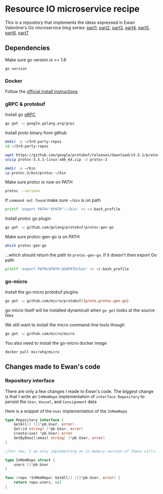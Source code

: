 # Resource IO microservice recipe

This is a repository that implements the ideas expressed in Ewan Valentine's Go microservice blog series: [part1](https://ewanvalentine.io/microservices-in-golang-part-1/), [part2](https://ewanvalentine.io/microservices-in-golang-part-2/), [part3](https://ewanvalentine.io/microservices-in-golang-part-3/), [part4](https://ewanvalentine.io/microservices-in-golang-part-4/), [part5](https://ewanvalentine.io/microservices-in-golang-part-5/), [part6](https://ewanvalentine.io/microservices-in-golang-part-6/), [part7](https://ewanvalentine.io/microservices-in-golang-part-7/)

## Dependencies

Make sure go version is >= 1.6
```
go version
```

### Docker

Follow the [official install instructions](https://docs.docker.com/install/)

### gRPC & protobuf

Install go [gRPC](https://grpc.io/docs/quickstart/go.html)

```bash
go get -u google.golang.org/grpc
```

Install proto binary from github
```bash
mkdir -p ~/3rd-party-repos 
cd ~/3rd-party-repos

wget https://github.com/google/protobuf/releases/download/v3.5.1/protoc-3.5.1-linux-x86_64.zip
unzip protoc-3.5.1-linux-x86_64.zip -d protoc-3

mkdir -p ~/bin 
cp protoc-3/bin/protoc ~/bin
```

Make sure protoc is now on PATH
```bash
protoc --version
```


If `command not found` make sure `~/bin` is on path
```bash
printf 'export PATH="$PATH":~/bin' >> ~/.bash_profile
```

Install protoc go plugin
```bash
go get -u github.com/golang/protobuf/protoc-gen-go
```

Make sure protoc-gen-go is on PATH
```bash
which protoc-gen-go
```
...which should return the path to `protoc-gen-go`. If it doesn't then export Go path

```bash
printf 'export PATH=$PATH:$GOPATH/bin' >> ~/.bash_profile
```

### go-micro

Install the go-micro protobuf plugins

```bash
go get -u github.com/micro/protobuf/{proto,protoc-gen-go}
```

go-micro itself will be installed dynamicall when `go get` looks at the source files

We still want to install the micro command-line tools though

```bash
go get -u github.com/micro/micro
```

You also need to install the go-micro docker image

```
docker pull microhq/micro
```

## Changes made to Ewan's code 

### Repository interface

There are only a few changes I made to Ewan's code. The biggest change is that I write an `InMemRepo` implementation of `interface Repository` to persist the `User`, `Vessel`, and `Consignment` data

Here is a snippet of the `User` implementation of the `InMemRepo`

```go
type Repository interface {
	GetAll() ([]*pb.User, error)
	Get(id string) (*pb.User, error)
	Create(user *pb.User) error
	GetByEmail(email string) (*pb.User, error)
}

//For now, I am only implementing an in memory version of these calls. This is to help me get practice!

type InMemRepo struct {
	users []*pb.User
}

func (repo *InMemRepo) GetAll() ([]*pb.User, error) {
	return repo.users, nil
}
```

